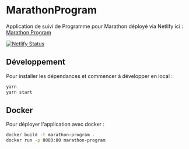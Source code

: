 # MarathonProgram

Application de suivi de Programme pour Marathon déployé via Netlify ici : <a href='https://marathonprogram.thorigne-tt.net/'> Marathon Program</a>

[![Netlify Status](https://api.netlify.com/api/v1/badges/f26f75e1-f52d-4d0b-ba29-50beb4867a6c/deploy-status)](https://app.netlify.com/sites/marathonprogram/deploys)

## Développement

Pour installer les dépendances et commencer à développer en local :

```sh
yarn
yarn start
```

## Docker

Pour déployer l'application avec docker :

```sh
docker build -t marathon-program .
docker run -p 8080:80 marathon-program
```
